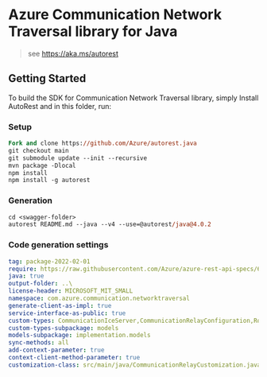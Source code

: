 # Azure Communication Network Traversal library for Java

> see https://aka.ms/autorest
## Getting Started

To build the SDK for Communication Network Traversal library, simply Install AutoRest and in this folder, run:

### Setup
```ps
Fork and clone https://github.com/Azure/autorest.java
git checkout main
git submodule update --init --recursive
mvn package -Dlocal
npm install
npm install -g autorest
```

### Generation

```ps
cd <swagger-folder>
autorest README.md --java --v4 --use=@autorest/java@4.0.2
```

### Code generation settings
``` yaml
tag: package-2022-02-01
require: https://raw.githubusercontent.com/Azure/azure-rest-api-specs/6282e522ef78366170de518e76b8adb0e27563a2/specification/communication/data-plane/NetworkTraversal/readme.md
java: true
output-folder: ..\
license-header: MICROSOFT_MIT_SMALL
namespace: com.azure.communication.networktraversal
generate-client-as-impl: true
service-interface-as-public: true
custom-types: CommunicationIceServer,CommunicationRelayConfiguration,RouteType
custom-types-subpackage: models
models-subpackage: implementation.models
sync-methods: all
add-context-parameter: true
context-client-method-parameter: true
customization-class: src/main/java/CommunicationRelayCustomization.java
```
